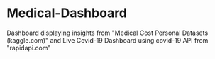 # Medical-Dashboard
Dashboard displaying insights from "Medical Cost Personal Datasets (kaggle.com)" and Live Covid-19 Dashboard using covid-19 API from "rapidapi.com"
